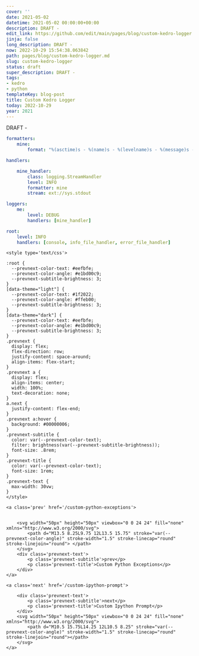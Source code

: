 ```yaml
---
cover: ''
date: 2021-05-02
datetime: 2021-05-02 00:00:00+00:00
description: DRAFT -
edit_link: https://github.com/edit/main/pages/blog/custom-kedro-logger.md
jinja: false
long_description: DRAFT -
now: 2022-10-29 15:54:38.063842
path: pages/blog/custom-kedro-logger.md
slug: custom-kedro-logger
status: draft
super_description: DRAFT -
tags:
- kedro
- python
templateKey: blog-post
title: Custom Kedro Logger
today: 2022-10-29
year: 2021
---
```


DRAFT - 



``` yaml
formatters:
    mine:
        format: "%(asctime)s - %(name)s - %(levelname)s - %(message)s - %(me)s"

handlers:

    mine_handler:
        class: logging.StreamHandler
        level: INFO
        formatter: mine
        stream: ext://sys.stdout

loggers:
    me:
        level: DEBUG
        handlers: [mine_handler]

root:
    level: INFO
    handlers: [console, info_file_handler, error_file_handler]
```
<div class='prevnext'>

    <style type='text/css'>

    :root {
      --prevnext-color-text: #eefbfe;
      --prevnext-color-angle: #e1bd00c9;
      --prevnext-subtitle-brightness: 3;
    }
    [data-theme="light"] {
      --prevnext-color-text: #1f2022;
      --prevnext-color-angle: #ffeb00;
      --prevnext-subtitle-brightness: 3;
    }
    [data-theme="dark"] {
      --prevnext-color-text: #eefbfe;
      --prevnext-color-angle: #e1bd00c9;
      --prevnext-subtitle-brightness: 3;
    }
    .prevnext {
      display: flex;
      flex-direction: row;
      justify-content: space-around;
      align-items: flex-start;
    }
    .prevnext a {
      display: flex;
      align-items: center;
      width: 100%;
      text-decoration: none;
    }
    a.next {
      justify-content: flex-end;
    }
    .prevnext a:hover {
      background: #00000006;
    }
    .prevnext-subtitle {
      color: var(--prevnext-color-text);
      filter: brightness(var(--prevnext-subtitle-brightness));
      font-size: .8rem;
    }
    .prevnext-title {
      color: var(--prevnext-color-text);
      font-size: 1rem;
    }
    .prevnext-text {
      max-width: 30vw;
    }
    </style>
    
    <a class='prev' href='/custom-python-exceptions'>
    

        <svg width="50px" height="50px" viewbox="0 0 24 24" fill="none" xmlns="http://www.w3.org/2000/svg">
            <path d="M13.5 8.25L9.75 12L13.5 15.75" stroke="var(--prevnext-color-angle)" stroke-width="1.5" stroke-linecap="round" stroke-linejoin="round"> </path>
        </svg>
        <div class='prevnext-text'>
            <p class='prevnext-subtitle'>prev</p>
            <p class='prevnext-title'>Custom Python Exceptions</p>
        </div>
    </a>
    
    <a class='next' href='/custom-ipython-prompt'>
    
        <div class='prevnext-text'>
            <p class='prevnext-subtitle'>next</p>
            <p class='prevnext-title'>Custom Ipython Prompt</p>
        </div>
        <svg width="50px" height="50px" viewbox="0 0 24 24" fill="none" xmlns="http://www.w3.org/2000/svg">
            <path d="M10.5 15.75L14.25 12L10.5 8.25" stroke="var(--prevnext-color-angle)" stroke-width="1.5" stroke-linecap="round" stroke-linejoin="round"></path>
        </svg>
    </a>
  </div>